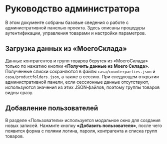 # Руководство администратора

В этом документе собраны базовые сведения о работе с административной панелью проекта. Здесь описаны процедуры аутентификации, управления товарами и настройки параметров.

## Загрузка данных из «МоегоСклада»

Данные контрагентов и групп товаров берутся из «МоегоСклада» только по нажатию кнопки **«Получить данные из Моего Склада»**. Полученные списки сохраняются в файлы `casa/counterparties.json` и `casa/productfolders.json`, а также в сессию. При следующем открытии административной панели, если сессионные данные отсутствуют, используются значения из этих JSON‑файлов, поэтому группы товаров видны сразу.

## Добавление пользователей

В разделе «Пользователи» используется модальное окно для создания новых записей. Нажмите кнопку **«Добавить пользователя»**, после чего появится форма с полями логина, пароля, контрагента и списка групп товаров.
